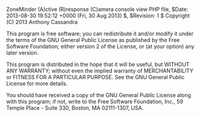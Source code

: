 ZoneMinder (A)ctive (R)response (C)amera console view PHP file, $Date:
2013-08-30 19:52:12 +0000 (Fri, 30 Aug 2013) $, $Revision: 1 $
Copyright (C) 2013 Anthony Cassandra

This program is free software; you can redistribute it and/or
modify it under the terms of the GNU General Public License
as published by the Free Software Foundation; either version 2
of the License, or (at your option) any later version.

This program is distributed in the hope that it will be useful,
but WITHOUT ANY WARRANTY; without even the implied warranty of
MERCHANTABILITY or FITNESS FOR A PARTICULAR PURPOSE.  See the
GNU General Public License for more details.

You should have received a copy of the GNU General Public License
along with this program; if not, write to the Free Software
Foundation, Inc., 59 Temple Place - Suite 330, Boston, MA  02111-1307, USA.
